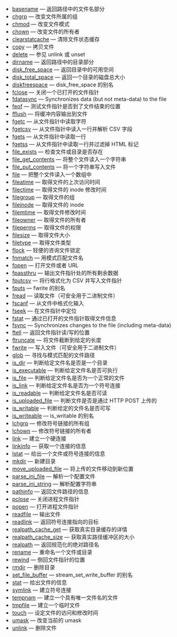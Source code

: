 - [basename](https://www.php.net/manual/zh/function.basename.php) — 返回路径中的文件名部分
- [chgrp](https://www.php.net/manual/zh/function.chgrp.php) — 改变文件所属的组
- [chmod](https://www.php.net/manual/zh/function.chmod.php) — 改变文件模式
- [chown](https://www.php.net/manual/zh/function.chown.php) — 改变文件的所有者
- [clearstatcache](https://www.php.net/manual/zh/function.clearstatcache.php) — 清除文件状态缓存
- [copy](https://www.php.net/manual/zh/function.copy.php) — 拷贝文件
- [delete](https://www.php.net/manual/zh/function.delete.php) — 参见 unlink 或 unset
- [dirname](https://www.php.net/manual/zh/function.dirname.php) — 返回路径中的目录部分
- [disk_free_space](https://www.php.net/manual/zh/function.disk-free-space.php) — 返回目录中的可用空间
- [disk_total_space](https://www.php.net/manual/zh/function.disk-total-space.php) — 返回一个目录的磁盘总大小
- [diskfreespace](https://www.php.net/manual/zh/function.diskfreespace.php) — disk_free_space 的别名
- [fclose](https://www.php.net/manual/zh/function.fclose.php) — 关闭一个已打开的文件指针
- [fdatasync](https://www.php.net/manual/zh/function.fdatasync.php) — Synchronizes data (but not meta-data) to the file
- [feof](https://www.php.net/manual/zh/function.feof.php) — 测试文件指针是否到了文件结束的位置
- [fflush](https://www.php.net/manual/zh/function.fflush.php) — 将缓冲内容输出到文件
- [fgetc](https://www.php.net/manual/zh/function.fgetc.php) — 从文件指针中读取字符
- [fgetcsv](https://www.php.net/manual/zh/function.fgetcsv.php) — 从文件指针中读入一行并解析 CSV 字段
- [fgets](https://www.php.net/manual/zh/function.fgets.php) — 从文件指针中读取一行
- [fgetss](https://www.php.net/manual/zh/function.fgetss.php) — 从文件指针中读取一行并过滤掉 HTML 标记
- [file_exists](https://www.php.net/manual/zh/function.file-exists.php) — 检查文件或目录是否存在
- [file_get_contents](https://www.php.net/manual/zh/function.file-get-contents.php) — 将整个文件读入一个字符串
- [file_put_contents](https://www.php.net/manual/zh/function.file-put-contents.php) — 将一个字符串写入文件
- [file](https://www.php.net/manual/zh/function.file.php) — 把整个文件读入一个数组中
- [fileatime](https://www.php.net/manual/zh/function.fileatime.php) — 取得文件的上次访问时间
- [filectime](https://www.php.net/manual/zh/function.filectime.php) — 取得文件的 inode 修改时间
- [filegroup](https://www.php.net/manual/zh/function.filegroup.php) — 取得文件的组
- [fileinode](https://www.php.net/manual/zh/function.fileinode.php) — 取得文件的 inode
- [filemtime](https://www.php.net/manual/zh/function.filemtime.php) — 取得文件修改时间
- [fileowner](https://www.php.net/manual/zh/function.fileowner.php) — 取得文件的所有者
- [fileperms](https://www.php.net/manual/zh/function.fileperms.php) — 取得文件的权限
- [filesize](https://www.php.net/manual/zh/function.filesize.php) — 取得文件大小
- [filetype](https://www.php.net/manual/zh/function.filetype.php) — 取得文件类型
- [flock](https://www.php.net/manual/zh/function.flock.php) — 轻便的咨询文件锁定
- [fnmatch](https://www.php.net/manual/zh/function.fnmatch.php) — 用模式匹配文件名
- [fopen](https://www.php.net/manual/zh/function.fopen.php) — 打开文件或者 URL
- [fpassthru](https://www.php.net/manual/zh/function.fpassthru.php) — 输出文件指针处的所有剩余数据
- [fputcsv](https://www.php.net/manual/zh/function.fputcsv.php) — 将行格式化为 CSV 并写入文件指针
- [fputs](https://www.php.net/manual/zh/function.fputs.php) — fwrite 的别名
- [fread](https://www.php.net/manual/zh/function.fread.php) — 读取文件（可安全用于二进制文件）
- [fscanf](https://www.php.net/manual/zh/function.fscanf.php) — 从文件中格式化输入
- [fseek](https://www.php.net/manual/zh/function.fseek.php) — 在文件指针中定位
- [fstat](https://www.php.net/manual/zh/function.fstat.php) — 通过已打开的文件指针取得文件信息
- [fsync](https://www.php.net/manual/zh/function.fsync.php) — Synchronizes changes to the file (including meta-data)
- [ftell](https://www.php.net/manual/zh/function.ftell.php) — 返回文件指针读/写的位置
- [ftruncate](https://www.php.net/manual/zh/function.ftruncate.php) — 将文件截断到给定的长度
- [fwrite](https://www.php.net/manual/zh/function.fwrite.php) — 写入文件（可安全用于二进制文件）
- [glob](https://www.php.net/manual/zh/function.glob.php) — 寻找与模式匹配的文件路径
- [is_dir](https://www.php.net/manual/zh/function.is-dir.php) — 判断给定文件名是否是一个目录
- [is_executable](https://www.php.net/manual/zh/function.is-executable.php) — 判断给定文件名是否可执行
- [is_file](https://www.php.net/manual/zh/function.is-file.php) — 判断给定文件名是否为一个正常的文件
- [is_link](https://www.php.net/manual/zh/function.is-link.php) — 判断给定文件名是否为一个符号连接
- [is_readable](https://www.php.net/manual/zh/function.is-readable.php) — 判断给定文件名是否可读
- [is_uploaded_file](https://www.php.net/manual/zh/function.is-uploaded-file.php) — 判断文件是否是通过 HTTP POST 上传的
- [is_writable](https://www.php.net/manual/zh/function.is-writable.php) — 判断给定的文件名是否可写
- [is_writeable](https://www.php.net/manual/zh/function.is-writeable.php) — is_writable 的别名
- [lchgrp](https://www.php.net/manual/zh/function.lchgrp.php) — 修改符号链接的所有组
- [lchown](https://www.php.net/manual/zh/function.lchown.php) — 修改符号链接的所有者
- [link](https://www.php.net/manual/zh/function.link.php) — 建立一个硬连接
- [linkinfo](https://www.php.net/manual/zh/function.linkinfo.php) — 获取一个连接的信息
- [lstat](https://www.php.net/manual/zh/function.lstat.php) — 给出一个文件或符号连接的信息
- [mkdir](https://www.php.net/manual/zh/function.mkdir.php) — 新建目录
- [move_uploaded_file](https://www.php.net/manual/zh/function.move-uploaded-file.php) — 将上传的文件移动到新位置
- [parse_ini_file](https://www.php.net/manual/zh/function.parse-ini-file.php) — 解析一个配置文件
- [parse_ini_string](https://www.php.net/manual/zh/function.parse-ini-string.php) — 解析配置字符串
- [pathinfo](https://www.php.net/manual/zh/function.pathinfo.php) — 返回文件路径的信息
- [pclose](https://www.php.net/manual/zh/function.pclose.php) — 关闭进程文件指针
- [popen](https://www.php.net/manual/zh/function.popen.php) — 打开进程文件指针
- [readfile](https://www.php.net/manual/zh/function.readfile.php) — 输出文件
- [readlink](https://www.php.net/manual/zh/function.readlink.php) — 返回符号连接指向的目标
- [realpath_cache_get](https://www.php.net/manual/zh/function.realpath-cache-get.php) — 获取真实目录缓存的详情
- [realpath_cache_size](https://www.php.net/manual/zh/function.realpath-cache-size.php) — 获取真实路径缓冲区的大小
- [realpath](https://www.php.net/manual/zh/function.realpath.php) — 返回规范化的绝对路径名
- [rename](https://www.php.net/manual/zh/function.rename.php) — 重命名一个文件或目录
- [rewind](https://www.php.net/manual/zh/function.rewind.php) — 倒回文件指针的位置
- [rmdir](https://www.php.net/manual/zh/function.rmdir.php) — 删除目录
- [set_file_buffer](https://www.php.net/manual/zh/function.set-file-buffer.php) — stream_set_write_buffer 的别名
- [stat](https://www.php.net/manual/zh/function.stat.php) — 给出文件的信息
- [symlink](https://www.php.net/manual/zh/function.symlink.php) — 建立符号连接
- [tempnam](https://www.php.net/manual/zh/function.tempnam.php) — 建立一个具有唯一文件名的文件
- [tmpfile](https://www.php.net/manual/zh/function.tmpfile.php) — 建立一个临时文件
- [touch](https://www.php.net/manual/zh/function.touch.php) — 设定文件的访问和修改时间
- [umask](https://www.php.net/manual/zh/function.umask.php) — 改变当前的 umask
- [unlink](https://www.php.net/manual/zh/function.unlink.php) — 删除文件